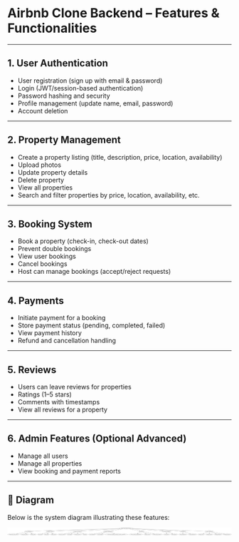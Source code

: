 # Airbnb Clone Backend – Features & Functionalities

---

## 1. User Authentication
- User registration (sign up with email & password)
- Login (JWT/session-based authentication)
- Password hashing and security
- Profile management (update name, email, password)
- Account deletion

---

## 2. Property Management
- Create a property listing (title, description, price, location, availability)
- Upload photos
- Update property details
- Delete property
- View all properties
- Search and filter properties by price, location, availability, etc.

---

## 3. Booking System
- Book a property (check-in, check-out dates)
- Prevent double bookings
- View user bookings
- Cancel bookings
- Host can manage bookings (accept/reject requests)

---

## 4. Payments
- Initiate payment for a booking
- Store payment status (pending, completed, failed)
- View payment history
- Refund and cancellation handling

---

## 5. Reviews
- Users can leave reviews for properties
- Ratings (1–5 stars)
- Comments with timestamps
- View all reviews for a property

---

## 6. Admin Features (Optional Advanced)
- Manage all users
- Manage all properties
- View booking and payment reports

---

## 📌 Diagram
Below is the system diagram illustrating these features:

![Airbnb Backend Features](./airbnb-backend-features.png)
